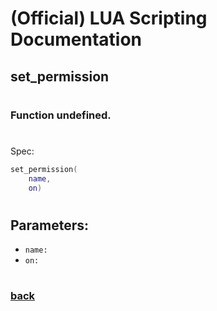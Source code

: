 
# (Official) LUA Scripting Documentation

## set_permission
#
### Function undefined.
#
Spec:
```lua
set_permission(
	name,
	on)
```
#
## Parameters:
- `name:` 
- `on:` 
#  

### [back](../other)
